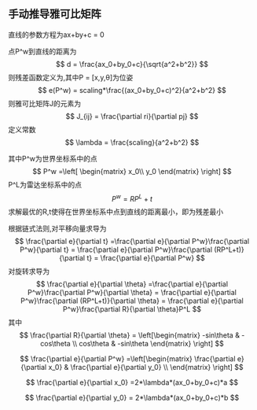 ## 手动推导雅可比矩阵

直线的参数方程为ax+by+c = 0

点P^w到直线的距离为
$$
d = \frac{ax_0+by_0+c}{\sqrt{a^2+b^2}}
$$
则残差函数定义为,其中P = [x,y,θ]为位姿
$$
e(P^w) = scaling*\frac{(ax_0+by_0+c)^2}{a^2+b^2}
$$
则雅可比矩阵J的元素为
$$
J_{ij} = \frac{\partial ri}{\partial pj}
$$
定义常数
$$
\lambda = \frac{scaling}{a^2+b^2}
$$



其中P^w为世界坐标系中的点
$$
P^w =\left[
\begin{matrix}
x_0\\
y_0
\end{matrix}
\right]
$$
P^L为雷达坐标系中的点
$$
P^w = RP^L+t
$$
求解最优的R,t使得在世界坐标系中点到直线的距离最小，即为残差最小

根据链式法则,对平移向量求导为
$$
\frac{\partial e}{\partial t} =\frac{\partial e}{\partial P^w}\frac{\partial P^w}{\partial t} = \frac{\partial e}{\partial P^w}\frac{\partial (RP^L+t)}{\partial t} = \frac{\partial e}{\partial P^w}
$$
对旋转求导为
$$
\frac{\partial e}{\partial \theta} =\frac{\partial e}{\partial P^w}\frac{\partial P^w}{\partial \theta} = \frac{\partial e}{\partial P^w}\frac{\partial (RP^L+t)}{\partial \theta} = \frac{\partial e}{\partial P^w}\frac{\partial R}{\partial \theta}P^L
$$
其中
$$
\frac{\partial R}{\partial \theta} = \left[\begin{matrix}
 -sin\theta & -cos\theta   \\
 cos\theta & -sin\theta
\end{matrix}
\right]
$$

$$
\frac{\partial e}{\partial P^w} =\left[\begin{matrix}
\frac{\partial e}{\partial x_0}  & \frac{\partial e}{\partial y_0}  \\
\end{matrix}
\right]
$$

$$
\frac{\partial e}{\partial x_0} =2*\lambda*(ax_0+by_0+c)*a
$$

$$
\frac{\partial e}{\partial y_0} = 2*\lambda*(ax_0+by_0+c)*b
$$

